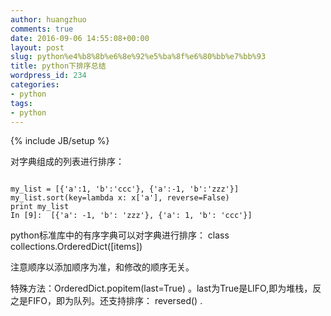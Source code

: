 ```yaml
---
author: huangzhuo
comments: true
date: 2016-09-06 14:55:08+00:00
layout: post
slug: python%e4%b8%8b%e6%8e%92%e5%ba%8f%e6%80%bb%e7%bb%93
title: python下排序总结
wordpress_id: 234
categories:
- python
tags:
- python
---
```

{% include JB/setup %}

对字典组成的列表进行排序：

```

my_list = [{'a':1, 'b':'ccc'}, {'a':-1, 'b':'zzz'}]
my_list.sort(key=lambda x: x['a'], reverse=False)
print my_list
In [9]:  [{'a': -1, 'b': 'zzz'}, {'a': 1, 'b': 'ccc'}]

```


python标准库中的有序字典可以对字典进行排序：
class collections.OrderedDict([items])

   注意顺序以添加顺序为准，和修改的顺序无关。

   特殊方法：OrderedDict.popitem(last=True) 。last为True是LIFO,即为堆栈，反之是FIFO，即为队列。还支持排序： reversed() .
